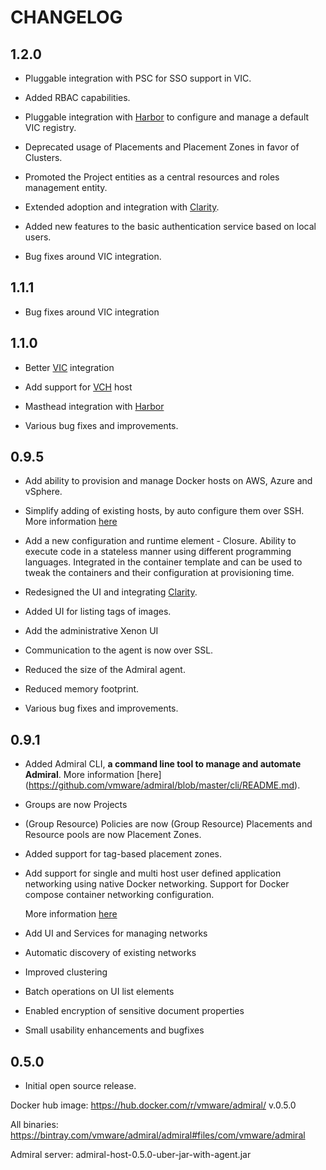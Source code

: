 # CHANGELOG

## 1.2.0

* Pluggable integration with PSC for SSO support in VIC.

* Added RBAC capabilities.

* Pluggable integration with [Harbor](https://vmware.github.io/harbor/) to configure and manage a default VIC registry.

* Deprecated usage of Placements and Placement Zones in favor of Clusters.

* Promoted the Project entities as a central resources and roles management entity. 

* Extended adoption and integration with [Clarity](https://vmware.github.io/clarity/).

* Added new features to the basic authentication service based on local users. 

* Bug fixes around VIC integration.

## 1.1.1

* Bug fixes around VIC integration

## 1.1.0

* Better [VIC](https://vmware.github.io/vic-product/) integration

* Add support for [VCH](https://vmware.github.io/vic/) host

* Masthead integration with [Harbor](https://vmware.github.io/harbor/)

* Various bug fixes and improvements.

## 0.9.5

* Add ability to provision and manage Docker hosts on AWS, Azure and vSphere.

* Simplify adding of existing hosts, by auto configure them over SSH. More information [here](https://github.com/vmware/admiral/wiki/User-guide#automatic-configuration-over-ssh)

* Add a new configuration and runtime element - Closure. Ability to execute code in a stateless manner using different programming languages. Integrated in the container template and can be used to tweak the containers and their configuration at provisioning time.

* Redesigned the UI and integrating [Clarity](https://vmware.github.io/clarity/).

* Added UI for listing tags of images.

* Add the administrative Xenon UI

* Communication to the agent is now over SSL.

* Reduced the size of the Admiral agent.

* Reduced memory footprint.

* Various bug fixes and improvements.

## 0.9.1

* Added Admiral CLI, **a command line tool to manage and automate Admiral**. More information [here] (https://github.com/vmware/admiral/blob/master/cli/README.md).

* Groups are now Projects

* (Group Resource) Policies are now (Group Resource) Placements and Resource pools are now Placement Zones.

* Added support for tag-based placement zones.

* Add support for single and multi host user defined application networking using native Docker networking. Support for Docker compose container networking configuration.

  More information [here](https://github.com/vmware/admiral/wiki/User-guide#networking)

* Add UI and Services for managing networks

* Automatic discovery of existing networks

* Improved clustering

* Batch operations on UI list elements

* Enabled encryption of sensitive document properties

* Small usability enhancements and bugfixes

## 0.5.0

* Initial open source release.

Docker hub image: https://hub.docker.com/r/vmware/admiral/ v.0.5.0

All binaries: https://bintray.com/vmware/admiral/admiral#files/com/vmware/admiral

Admiral server: admiral-host-0.5.0-uber-jar-with-agent.jar